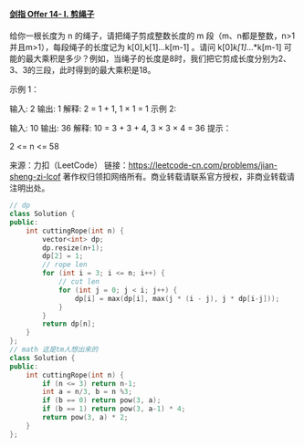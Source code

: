 #### [剑指 Offer 14- I. 剪绳子](https://leetcode-cn.com/problems/jian-sheng-zi-lcof/)

给你一根长度为 n 的绳子，请把绳子剪成整数长度的 m 段（m、n都是整数，n>1并且m>1），每段绳子的长度记为 k[0],k[1]...k[m-1] 。请问 k[0]*k[1]*...*k[m-1] 可能的最大乘积是多少？例如，当绳子的长度是8时，我们把它剪成长度分别为2、3、3的三段，此时得到的最大乘积是18。

示例 1：

输入: 2
输出: 1
解释: 2 = 1 + 1, 1 × 1 = 1
示例 2:

输入: 10
输出: 36
解释: 10 = 3 + 3 + 4, 3 × 3 × 4 = 36
提示：

2 <= n <= 58

来源：力扣（LeetCode）
链接：https://leetcode-cn.com/problems/jian-sheng-zi-lcof
著作权归领扣网络所有。商业转载请联系官方授权，非商业转载请注明出处。

```c++
// dp
class Solution {
public:
    int cuttingRope(int n) {
        vector<int> dp;
        dp.resize(n+1);
        dp[2] = 1;
        // rope len
        for (int i = 3; i <= n; i++) {
            // cut len
            for (int j = 0; j < i; j++) {
                dp[i] = max(dp[i], max(j * (i - j), j * dp[i-j]));
            }
        }
        return dp[n];
    }
};
// math 这是tm人想出来的
class Solution {
public:
    int cuttingRope(int n) {
        if (n <= 3) return n-1;
        int a = n/3, b = n %3;
        if (b == 0) return pow(3, a);
        if (b == 1) return pow(3, a-1) * 4;
        return pow(3, a) * 2;
    }
};
```

